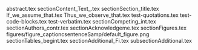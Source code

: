 abstract.tex
sectionContent_Text_.tex
sectionSection_title.tex
If_we_assume_that.tex
Thus_we_observe_that.tex
test-quotations.tex
test-code-blocks.tex
test-verbatim.tex
sectionCompeting_int.tex
sectionAuthors_contr.tex
sectionAcknowledgeme.tex
sectionFigures.tex
figures/figure_captioncsentenceSamp/default_figure.png
sectionTables_begint.tex
sectionAdditional_Fi.tex
subsectionAdditional.tex
